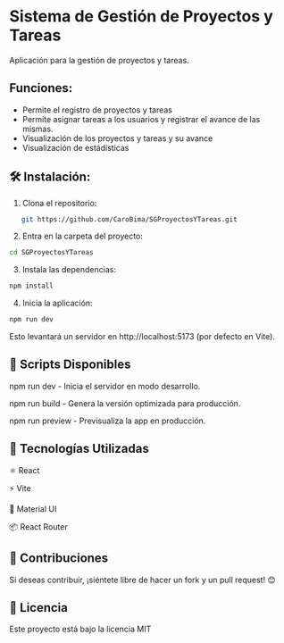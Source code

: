 # Sistema de Gestión de Proyectos y Tareas

Aplicación para la gestión de proyectos y tareas. 

## Funciones:
* Permite el registro de proyectos y tareas
* Permite asignar tareas a los usuarios y registrar el avance de las mismas.
* Visualización de los proyectos y tareas y su avance
* Visualización de estádisticas

## 🛠️ Instalación:

1. Clona el repositorio:

```sh
   git https://github.com/CaroBima/SGProyectosYTareas.git
```

2. Entra en la carpeta del proyecto:
```sh
cd SGProyectosYTareas
```

3. Instala las dependencias:
```sh
npm install
```

4. Inicia la aplicación:
```sh
npm run dev
```

Esto levantará un servidor en http://localhost:5173 (por defecto en Vite).


## 📜 Scripts Disponibles

npm run dev - Inicia el servidor en modo desarrollo.

npm run build - Genera la versión optimizada para producción.

npm run preview - Previsualiza la app en producción.


## 🚀 Tecnologías Utilizadas

⚛️ React

⚡ Vite

🎨 Material UI

📦 React Router 


## 📌 Contribuciones
Si deseas contribuir, ¡siéntete libre de hacer un fork y un pull request! 😊

## 📜 Licencia
Este proyecto está bajo la licencia MIT